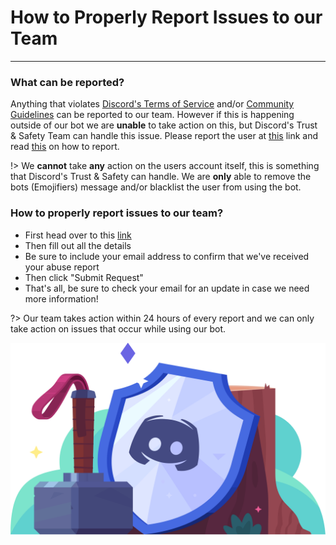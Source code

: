 # How to Properly Report Issues to our Team
---
### What can be reported?
Anything that violates [Discord's Terms of Service](https://discord.com/terms) and/or [Community Guidelines](https://discord.com/guidelines) can be reported to our team. However if this is happening outside of our bot we are **unable** to take action on this, but Discord's Trust & Safety Team can handle this issue. Please report the user at [this](https://dis.gd/request) link and read [this](https://dis.gd/howtoreport) on how to report.

!> We **cannot** take **any** action on the users account itself, this is something that Discord's Trust & Safety can handle. We are **only** able to remove the bots (Emojifiers) message and/or blacklist the user from using the bot.

### How to properly report issues to our team?
* First head over to this [link](https://emojifier.zendesk.com/hc/en-us/requests/new?ticket_form_id=360001109091)
* Then fill out all the details
* Be sure to include your email address to confirm that we've received your abuse report
* Then click "Submit Request"
* That's all, be sure to check your email for an update in case we need more information!

?> Our team takes action within 24 hours of every report and we can only take action on issues that occur while using our bot.

![safety](../images/safety.png)

